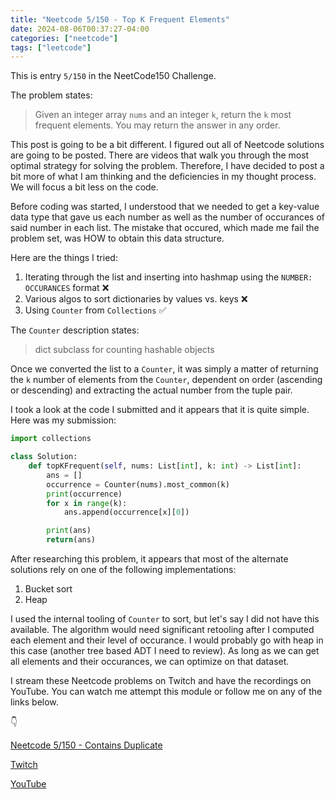 ```yaml
---
title: "Neetcode 5/150 - Top K Frequent Elements"
date: 2024-08-06T00:37:27-04:00
categories: ["neetcode"]
tags: ["leetcode"]
---
```


This is entry `5/150` in the NeetCode150 Challenge.

The problem states:

> Given an integer array `nums` and an integer `k`, return the `k` most frequent elements. You may return the answer in any order.

This post is going to be a bit different. I figured out all of Neetcode solutions are going to be posted. There are videos that walk you through the most optimal strategy for solving the problem. Therefore, I have decided to post a bit more of what I am thinking and the deficiencies in my thought process. We will focus a bit less on the code.

Before coding was started, I understood that we needed to get a key-value data type that gave us each number as well as the number of occurances of said number in each list. The mistake that occured, which made me fail the problem set, was HOW to obtain this data structure.

Here are the things I tried:
1. Iterating through the list and inserting into hashmap using the `NUMBER: OCCURANCES` format ❌️
2. Various algos to sort dictionaries by values vs. keys ❌️
3. Using `Counter` from `Collections` ✅️

The `Counter` description states:

> dict subclass for counting hashable objects

Once we converted the list to a `Counter`, it was simply a matter of returning the `k` number of elements from the `Counter`, dependent on order (ascending or descending) and extracting the actual number from the tuple pair.

I took a look at the code I submitted and it appears that it is quite simple. Here was my submission:

```python
import collections

class Solution:
    def topKFrequent(self, nums: List[int], k: int) -> List[int]:
        ans = []
        occurrence = Counter(nums).most_common(k)
        print(occurrence)
        for x in range(k):
            ans.append(occurrence[x][0])

        print(ans)
        return(ans)
```

After researching this problem, it appears that most of the alternate solutions rely on one of the following implementations:

1. Bucket sort
2. Heap

I used the internal tooling of `Counter` to sort, but let's say I did not have this available. The algorithm would need significant retooling after I computed each element and their level of occurance.  I would probably go with heap in this case (another tree based ADT I need to review). As long as we can get all elements and their occurances, we can optimize on that dataset.



I stream these Neetcode problems on Twitch and have the recordings on YouTube. You can watch me attempt this module or follow me on any of the links below.


👇

[Neetcode 5/150 - Contains Duplicate](https://youtu.be/sp2OIW76w_s)

[Twitch](https://twitch.tv/Mexpat911)

[YouTube](https://www.youtube.com/@mexpat911)
